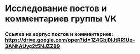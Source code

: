 # Исследование постов и комментариев группы VK
### Ссылка на корпус постов и комментариев: https://drive.google.com/open?id=1Z4GbjDlJtRR1Up-3ANhAUyg2t5NJZZ89
